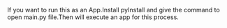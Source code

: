 If you want to run this as an App.Install pyInstall and give the command to open main.py file.Then will execute an app for this process.
